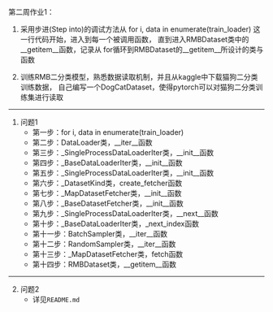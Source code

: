 第二周作业1：
1.  采用步进(Step into)的调试方法从 for i, data in enumerate(train_loader) 这一行代码开始，进入到每一个被调用函数，
    直到进入RMBDataset类中的__getitem__函数，记录从 for循环到RMBDataset的__getitem__所设计的类与函数

2.  训练RMB二分类模型，熟悉数据读取机制，并且从kaggle中下载猫狗二分类训练数据，
    自己编写一个DogCatDataset，使得pytorch可以对猫狗二分类训练集进行读取

***

1. 问题1
   * 第一步：for i, data in enumerate(train_loader)
   * 第二步：DataLoader类，__iter__函数
   * 第三步：_SingleProcessDataLoaderIter类，__init__函数
   * 第四步：_BaseDataLoaderIter类，__init__函数
   * 第五步：_SingleProcessDataLoaderIter类，__init__函数
   * 第六步：_DatasetKind类，create_fetcher函数
   * 第七步：_MapDatasetFetcher类，__init__函数
   * 第八步：_BaseDatasetFetcher类，__init__函数
   * 第九步：_SingleProcessDataLoaderIter类，__next__函数
   * 第十步：_BaseDataLoaderIter类，_next_index函数
   * 第十一步：BatchSampler类，__iter__函数
   * 第十二步：RandomSampler类，__iter__函数
   * 第十三步：_MapDatasetFetcher类，fetch函数
   * 第十四步：RMBDataset类，__getitem__函数

***

2. 问题2
   * 详见`README.md`